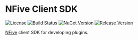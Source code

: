# NFive Client SDK
[![License](https://img.shields.io/github/license/NFive/SDK.Client.svg)](LICENSE)
[![Build Status](https://img.shields.io/appveyor/ci/NFive/sdk-client.svg)](https://ci.appveyor.com/project/NFive/sdk-client)
[![NuGet Version](https://img.shields.io/nuget/v/NFive/SDK.Client.svg)](https://www.nuget.org/packages/NFive.SDK.Client)
[![Release Version](https://img.shields.io/github/release/NFive/SDK.Client/all.svg)](https://github.com/NFive/SDK.Client/releases)

[NFive](https://nfive.io/) client SDK for developing plugins.
